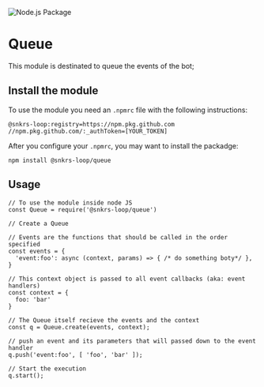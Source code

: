 ![Node.js Package](https://github.com/snkrs-loop/queue/workflows/Node.js%20Package/badge.svg)

# Queue
This module is destinated to queue the events of the bot;

## Install the module
To use the module you need an ``` .npmrc ``` file with the following instructions:
```
@snkrs-loop:registry=https://npm.pkg.github.com
//npm.pkg.github.com/:_authToken=[YOUR_TOKEN]
```

After you configure your ``` .npmrc ```, you may want to install the packadge:
```
npm install @snkrs-loop/queue
```

## Usage
```
// To use the module inside node JS
const Queue = require('@snkrs-loop/queue')

// Create a Queue

// Events are the functions that should be called in the order specified
const events = {
  'event:foo': async (context, params) => { /* do something boty*/ },
}

// This context object is passed to all event callbacks (aka: event handlers)
const context = {
  foo: 'bar'
}

// The Queue itself recieve the events and the context
const q = Queue.create(events, context);

// push an event and its parameters that will passed down to the event handler
q.push('event:foo', [ 'foo', 'bar' ]);

// Start the execution
q.start();
```
